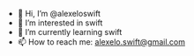 - 👋 Hi, I’m @alexeloswift
- 👀 I’m interested in swift
- 🌱 I’m currently learning swift
- 📫 How to reach me: alexelo.swift@gmail.com

<!---
alexeloswift/alexeloswift is a ✨ special ✨ repository because its `README.md` (this file) appears on your GitHub profile.
You can click the Preview link to take a look at your changes.
--->

